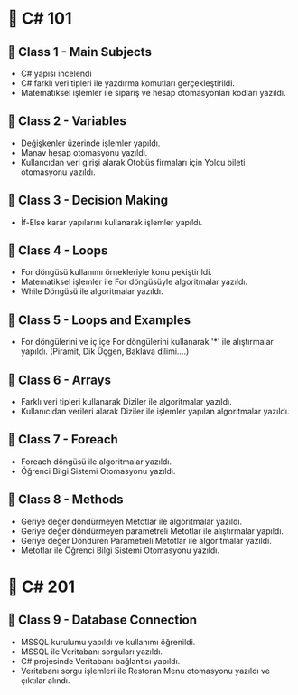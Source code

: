 # 📌 C# 101 

## 📍 Class 1 - Main Subjects
- C# yapısı incelendi
- C# farklı veri tipleri ile yazdırma komutları gerçekleştirildi.
- Matematiksel işlemler ile sipariş ve hesap otomasyonları kodları yazıldı.

## 📍 Class 2 - Variables
- Değişkenler üzerinde işlemler yapıldı.
- Manav hesap otomasyonu yazıldı.
- Kullancıdan veri girişi alarak Otobüs firmaları için Yolcu bileti otomasyonu yazıldı.

## 📍 Class 3 - Decision Making
- İf-Else karar yapılarını kullanarak işlemler yapıldı.

## 📍 Class 4 - Loops
- For döngüsü kullanımı örnekleriyle konu pekiştirildi.
- Matematiksel işlemler ile For döngüsüyle algoritmalar yazıldı.
- While Döngüsü ile algoritmalar yazıldı.

## 📍 Class 5 - Loops and Examples
- For döngülerini ve iç içe For döngülerini kullanarak '*' ile alıştırmalar yapıldı. (Piramit, Dik Üçgen, Baklava dilimi....)

## 📍 Class 6 - Arrays
- Farklı veri tipleri kullanarak Diziler ile algoritmalar yazıldı.
- Kullanıcıdan verileri alarak Diziler ile işlemler yapılan algoritmalar yazıldı.

## 📍 Class 7 - Foreach
- Foreach döngüsü ile algoritmalar yazıldı.
- Öğrenci Bilgi Sistemi Otomasyonu yazıldı.
  
## 📍 Class 8 - Methods
- Geriye değer döndürmeyen Metotlar ile algoritmalar yazıldı.
- Geriye değer döndürmeyen parametreli Metotlar ile alıştırmalar yapıldı.
- Geriye değer Döndüren Parametreli Metotlar ile algoritmalar yazıldı.
- Metotlar ile Öğrenci Bilgi Sistemi Otomasyonu yazıldı.



# 📌 C# 201 


## 📍 Class 9 - Database Connection
- MSSQL kurulumu yapıldı ve kullanımı öğrenildi.
- MSSQL ile Veritabanı sorguları yazıldı.
- C# projesinde Veritabanı bağlantısı yapıldı.
- Veritabanı sorgu işlemleri ile Restoran Menu otomasyonu yazıldı ve çıktılar alındı.



  
